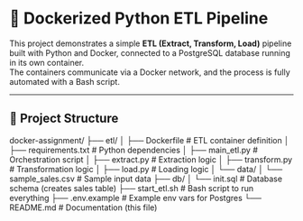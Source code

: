 # 🚀 Dockerized Python ETL Pipeline

This project demonstrates a simple **ETL (Extract, Transform, Load)** pipeline built with Python and Docker, connected to a PostgreSQL database running in its own container.  
The containers communicate via a Docker network, and the process is fully automated with a Bash script.

---

## 📂 Project Structure

docker-assignment/
├── etl/
│ ├── Dockerfile # ETL container definition
│ ├── requirements.txt # Python dependencies
│ ├── main_etl.py # Orchestration script
│ ├── extract.py # Extraction logic
│ ├── transform.py # Transformation logic
│ ├── load.py # Loading logic
│ └── data/
│ └── sample_sales.csv # Sample input data
├── db/
│ └── init.sql # Database schema (creates sales table)
├── start_etl.sh # Bash script to run everything
├── .env.example # Example env vars for Postgres
└── README.md # Documentation (this file)


